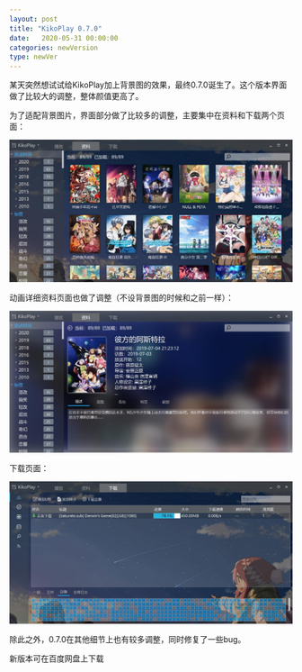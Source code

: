```yaml
---
layout: post
title: "KikoPlay 0.7.0"
date:   2020-05-31 00:00:00
categories: newVersion
type: newVer
---
```


某天突然想试试给KikoPlay加上背景图的效果，最终0.7.0诞生了。这个版本界面做了比较大的调整，整体颜值更高了。

为了适配背景图片，界面部分做了比较多的调整，主要集中在资料和下载两个页面：

![](/static/posts/20-05-31-1.jpg)

动画详细资料页面也做了调整（不设背景图的时候和之前一样）：

![](/static/posts/20-05-31-2.jpg)

下载页面：

![](/static/posts/20-05-31-3.jpg)

除此之外，0.7.0在其他细节上也有较多调整，同时修复了一些bug。

新版本可在百度网盘上下载
